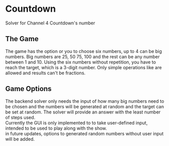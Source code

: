 # Countdown
Solver for Channel 4 Countdown's number 

## The Game
The game has the option or you to choose six numbers, up to 4 can be big numbers. Big numbers are 25, 50 75, 100 and the rest can be any number between 1 and 10. Using the six numbers without repetition, you have to reach the target, which is a 3-digit number. Only simple operations like are allowed and results can't be fractions.

## Game Options
The backend solver only needs the input of how many big numbers need to be chosen and the numbers will be generated at random and the target can be set at random. The solver will provide an answer with the least number of steps used.  
Currently the GUI is only implemented to to take user-defined input, intended to be used to play along with the show.  
in future updates, options to generated random numbers without user input will be added. 
